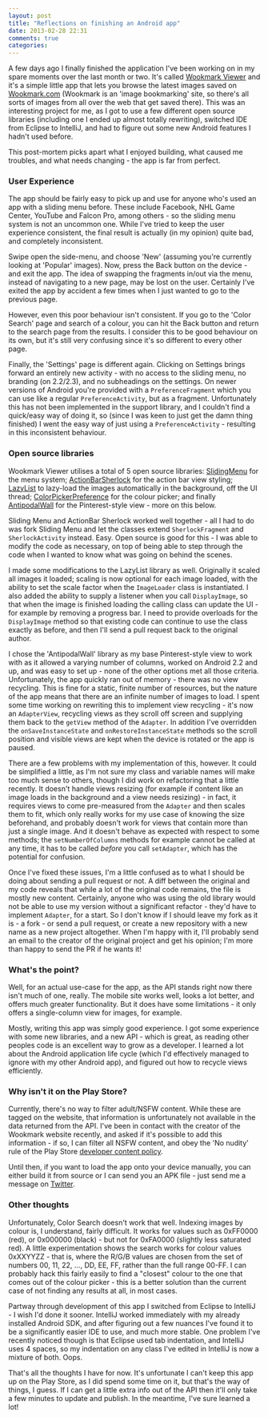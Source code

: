 ```yaml
---
layout: post
title: "Reflections on finishing an Android app"
date: 2013-02-28 22:31
comments: true
categories: 
---
```


A few days ago I finally finished the application I've been working on in my spare moments over the last month or two. It's called [Wookmark Viewer](https://github.com/adamsp/wookmark) and it's a simple little app that lets you browse the latest images saved on [Wookmark.com](http://www.wookmark.com) (Wookmark is an 'image bookmarking' site, so there's all sorts of images from all over the web that get saved there). This was an interesting project for me, as I got to use a few different open source libraries (including one I ended up almost totally rewriting), switched IDE from Eclipse to IntelliJ, and had to figure out some new Android features I hadn't used before.

This post-mortem picks apart what I enjoyed building, what caused me troubles, and what needs changing - the app is far from perfect.

<!-- more -->

### User Experience

The app should be fairly easy to pick up and use for anyone who's used an app with a sliding menu before. These include Facebook, NHL Game Center, YouTube and Falcon Pro, among others - so the sliding menu system is not an uncommon one. While I've tried to keep the user experience consistent, the final result is actually (in my opinion) quite bad, and completely inconsistent.

Swipe open the side-menu, and choose 'New' (assuming you're currently looking at 'Popular' images). Now, press the Back button on the device - and exit the app. The idea of swapping the fragments in/out via the menu, instead of navigating to a new page, may be lost on the user. Certainly I've exited the app by accident a few times when I just wanted to go to the previous page.

However, even this poor behaviour isn't consistent. If you go to the 'Color Search' page and search of a colour, you can hit the Back button and return to the search page from the results. I consider this to be good behaviour on its own, but it's still very confusing since it's so different to every other page.

Finally, the 'Settings' page is different again. Clicking on Settings brings forward an entirely new activity - with no access to the sliding menu, no branding (on 2.2/2.3), and no subheadings on the settings. On newer versions of Android you're provided with a `PreferenceFragment` which you can use like a regular `PreferenceActivity`, but as a fragment. Unfortunately this has not been implemented in the support library, and I couldn't find a quick/easy way of doing it, so (since I was keen to just get the damn thing finished) I went the easy way of just using a `PreferenceActivity` - resulting in this inconsistent behaviour.

### Open source libraries

Wookmark Viewer utilises a total of 5 open source libraries: [SlidingMenu](https://github.com/adamsp/SlidingMenu) for the menu system; [ActionBarSherlock](https://github.com/JakeWharton/ActionBarSherlock) for the action bar view styling; [LazyList](https://github.com/adamsp/LazyList) to lazy-load the images automatically in the background, off the UI thread; [ColorPickerPreference](https://github.com/attenzione/android-ColorPickerPreference) for the colour picker; and finally [AntipodalWall](https://github.com/adamsp/AntipodalWall) for the Pinterest-style view - more on this below.

Sliding Menu and ActionBar Sherlock worked well together - all I had to do was fork Sliding Menu and let the classes extend `SherlockFragment` and `SherlockActivity` instead. Easy. Open source is good for this - I was able to modify the code as necessary, on top of being able to step through the code when I wanted to know what was going on behind the scenes.

I made some modifications to the LazyList library as well. Originally it scaled all images it loaded; scaling is now optional for each image loaded, with the ability to set the scale factor when the `ImageLoader` class is instantiated. I also added the ability to supply a listener when you call `DisplayImage`, so that when the image is finished loading the calling class can update the UI - for example by removing a progress bar. I need to provide overloads for the `DisplayImage` method so that existing code can continue to use the class exactly as before, and then I'll send a pull request back to the original author.

I chose the 'AntipodalWall' library as my base Pinterest-style view to work with as it allowed a varying number of columns, worked on Android 2.2 and up, and was easy to set up - none of the other options met all those criteria. Unfortunately, the app quickly ran out of memory - there was no view recycling. This is fine for a static, finite number of resources, but the nature of the app means that there are an infinite number of images to load. I spent some time working on rewriting this to implement view recycling - it's now an `AdapterView`, recycling views as they scroll off screen and supplying them back to the `getView` method of the `Adapter`. In addition I've overridden the `onSaveInstanceState` and `onRestoreInstanceState` methods so the scroll position and visible views are kept when the device is rotated or the app is paused.

There are a few problems with my implementation of this, however. It could be simplified a little, as I'm not sure my class and variable names will make too much sense to others, though I did work on refactoring that a little recently. It doesn't handle views resizing (for example if content like an image loads in the background and a view needs resizing) - in fact, it requires views to come pre-measured from the `Adapter` and then scales them to fit, which only really works for my use case of knowing the size beforehand, and probably doesn't work for views that contain more than just a single image. And it doesn't behave as expected with respect to some methods; the `setNumberOfColumns` methods for example cannot be called at any time, it has to be called _before_ you call `setAdapter`, which has the potential for confusion.

Once I've fixed these issues, I'm a little confused as to what I should be doing about sending a pull request or not. A diff between the original and my code reveals that while a lot of the original code remains, the file is mostly new content. Certainly, anyone who was using the old library would not be able to use my version without a significant refactor - they'd have to implement `Adapter`, for a start. So I don't know if I should leave my fork as it is - a fork - or send a pull request, or create a new repository with a new name as a new project altogether. When I'm happy with it, I'll probably send an email to the creator of the original project and get his opinion; I'm more than happy to send the PR if he wants it!

### What's the point?

Well, for an actual use-case for the app, as the API stands right now there isn't much of one, really. The mobile site works well, looks a lot better, and offers much greater functionality. But it does have some limitations - it only offers a single-column view for images, for example.

Mostly, writing this app was simply good experience. I got some experience with some new libraries, and a new API - which is great, as reading other peoples code is an excellent way to grow as a developer. I learned a lot about the Android application life cycle (which I'd effectively managed to ignore with my other Android app), and figured out how to recycle views efficiently.

### Why isn't it on the Play Store?

Currently, there's no way to filter adult/NSFW content. While these are tagged on the website, that information is unfortunately not available in the data returned from the API. I've been in contact with the creator of the Wookmark website recently, and asked if it's possible to add this information - if so, I can filter all NSFW content, and obey the 'No nudity' rule of the Play Store [developer content policy](https://play.google.com/about/developer-content-policy.html).

Until then, if you want to load the app onto your device manually, you can either build it from source or I can send you an APK file - just send me a message on [Twitter](https://twitter.com/adamsnz).

### Other thoughts

Unfortunately, Color Search doesn't work that well. Indexing images by colour is, I understand, fairly difficult. It works for values such as 0xFF0000 (red), or 0x000000 (black) - but not for 0xFA0000 (slightly less saturated red). A little experimentation shows the search works for colour values 0xXXYYZZ - that is, where the R/G/B values are chosen from the set of numbers 00, 11, 22, …, DD, EE, FF, rather than the full range 00-FF. I can probably hack this fairly easily to find a "closest" colour to the one that comes out of the colour picker - this is a better solution than the current case of not finding any results at all, in most cases.

Partway through development of this app I switched from Eclipse to IntelliJ - I wish I'd done it sooner. IntelliJ worked immediately with my already installed Android SDK, and after figuring out a few nuances I've found it to be a significantly easier IDE to use, and much more stable. One problem I've recently noticed though is that Eclipse used tab indentation, and IntelliJ uses 4 spaces, so my indentation on any class I've edited in IntelliJ is now a mixture of both. Oops.

That's all the thoughts I have for now. It's unfortunate I can't keep this app up on the Play Store, as I did spend some time on it, but that's the way of things, I guess. If I can get a little extra info out of the API then it'll only take a few minutes to update and publish. In the meantime, I've sure learned a lot!